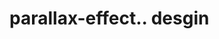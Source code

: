 # parallax-effect.. desgin                                                                                                                                                                                                                                                                                                                                                                                                                                                                                                                                                                                                         
